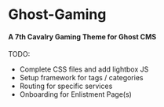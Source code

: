 # Ghost-Gaming
#### A 7th Cavalry Gaming Theme for Ghost CMS
TODO:
- Complete CSS files and add lightbox JS
- Setup framework for tags / categories
- Routing for specific services
- Onboarding for Enlistment Page(s)